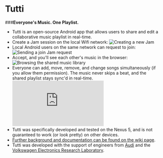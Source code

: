 Tutti
=====

###**Everyone's Music. One Playlist.**

* Tutti is an open-source Android app that allows users to share and edit a collaborative music playlist in real-time. 
* Create a Jam session on the local Wifi network: 
![Creating a new Jam](http://i102.photobucket.com/albums/m93/hwray/Pic1_zps7007828c.png)
* Local Android users on the same network can request to join: 
![Sending a join Jam request](http://i102.photobucket.com/albums/m93/hwray/Pic2_zps62c68c4f.png)
* Accept, and you'll see each other's music in the browser: 
![Browsing the shared music library](http://i102.photobucket.com/albums/m93/hwray/Pic3_zps21d10fb4.png)
* Everyone can add, move, remove, and change songs simultaneously (if you allow them permission). The music never skips a beat, and the shared playlist stays sync'd in real-time. 
![Editing the playlist simultaneously](http://s102.photobucket.com/user/hwray/media/Pic5_zps01cb4e19.png.html?sort=3&o=1)
* Tutti was specifically developed and tested on the Nexus 5, and is not guaranteed to work (or look pretty) on other devices. 
* [Further background and documentation can be found on the wiki page](https://github.com/JayThomason/Tutti/wiki). 
* Tutti was developed with the support of engineers from [Audi](http://www.audiusa.com/) and the [Volkswagen Electronics Research Laboratory](http://www.vwerl.com/). 
